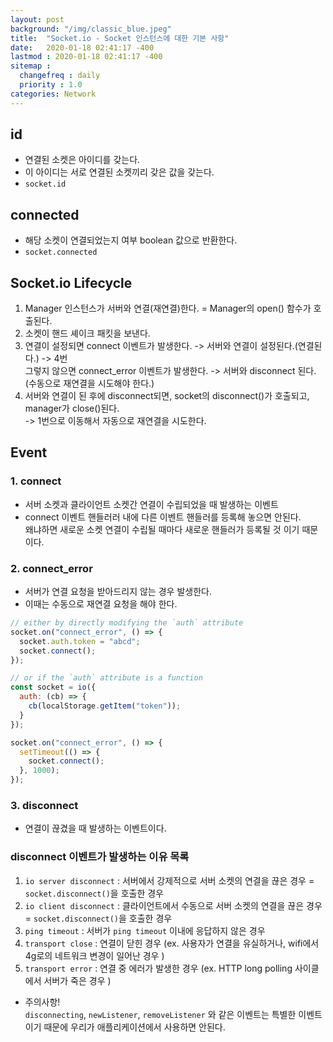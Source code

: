 ```yaml
---
layout: post
background: "/img/classic_blue.jpeg"
title:  "Socket.io - Socket 인스턴스에 대한 기본 사항"
date:   2020-01-18 02:41:17 -400
lastmod : 2020-01-18 02:41:17 -400
sitemap :
  changefreq : daily
  priority : 1.0
categories: Network
---
```


## id
- 연결된 소켓은 아이디를 갖는다.
- 이 아이디는 서로 연결된 소켓끼리 갖은 값을 갖는다.
- `socket.id`

## connected
- 해당 소켓이 연결되었는지 여부 boolean 값으로 반환한다.
- `socket.connected`


## Socket.io Lifecycle
1. Manager 인스턴스가 서버와 연결(재연결)한다. =  Manager의 open() 함수가 호출된다.
2. 소켓이 핸드 셰이크 패킷을 보낸다.
3. 연결이 설정되면 connect 이벤트가 발생한다.  -> 서버와 연결이 설정된다.(연결된다.) -> 4번  
그렇지 않으면 connect_error 이벤트가 발생한다. -> 서버와 disconnect 된다. (수동으로 재연결을 시도해야 한다.)
4. 서버와 연결이 된 후에 disconnect되면, socket의 disconnect()가 호출되고, manager가 close()된다.  
-> 1번으로 이동해서 자동으로 재연결을 시도한다.

## Event
### 1. connect
- 서버 소켓과 클라이언트 소켓간 연결이 수립되었을 때 발생하는 이벤트
- connect 이벤트 핸들러러 내에 다른 이벤트 핸들러를 등록해 놓으면 안된다.   
왜냐하면 새로운 소켓 연결이 수립될 때마다 새로운 핸들러가 등록될 것 이기 때문이다.

### 2. connect_error
- 서버가 연결 요청을 받아드리지 않는 경우 발생한다.
- 이때는 수동으로 재연결 요청을 해야 한다.

```javascript
// either by directly modifying the `auth` attribute
socket.on("connect_error", () => {
  socket.auth.token = "abcd";
  socket.connect();
});

// or if the `auth` attribute is a function
const socket = io({
  auth: (cb) => {
    cb(localStorage.getItem("token"));
  }
});

socket.on("connect_error", () => {
  setTimeout(() => {
    socket.connect();
  }, 1000);
});
```

### 3. disconnect
- 연결이 끊겼을 때 발생하는 이벤트이다.

### disconnect 이벤트가 발생하는 이유 목록
1. `io server disconnect` : 서버에서 강제적으로 서버 소켓의 연결을 끊은 경우 = `socket.disconnect()`을 호출한 경우
2. `io client disconnect` : 클라이언트에서 수동으로 서버 소켓의 연결을 끊은 경우 = `socket.disconnect()`을 호출한 경우
3. `ping timeout` :  서버가 `ping timeout` 이내에 응답하지 않은 경우
4. `transport close` : 연결이 닫힌 경우 (ex. 사용자가 연결을 유실하거나, wifi에서 4g로의 네트워크 변경이 일어난 경우 )
5. `transport error` : 연결 중 에러가 발생한 경우 (ex. HTTP long polling 사이클에서 서버가 죽은 경우 )

- 주의사항!  
`disconnecting`, `newListener`, `removeListener` 와 같은 이벤트는 특별한 이벤트 이기 때문에 우리가 애플리케이션에서 사용하면 안된다. 